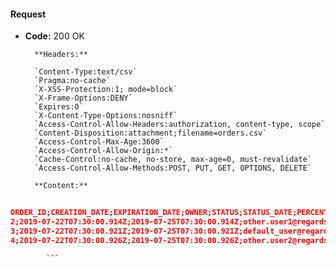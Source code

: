 #### Request

* **Code:** 200 OK

        **Headers:**

        `Content-Type:text/csv`
        `Pragma:no-cache`
        `X-XSS-Protection:1; mode=block`
        `X-Frame-Options:DENY`
        `Expires:0`
        `X-Content-Type-Options:nosniff`
        `Access-Control-Allow-Headers:authorization, content-type, scope`
        `Content-Disposition:attachment;filename=orders.csv`
        `Access-Control-Max-Age:3600`
        `Access-Control-Allow-Origin:*`
        `Cache-Control:no-cache, no-store, max-age=0, must-revalidate`
        `Access-Control-Allow-Methods:POST, PUT, GET, OPTIONS, DELETE`

        **Content:**

```json
    
ORDER_ID;CREATION_DATE;EXPIRATION_DATE;OWNER;STATUS;STATUS_DATE;PERCENT_COMPLETE;FILES_IN_ERROR
2;2019-07-22T07:30:00.914Z;2019-07-25T07:30:00.914Z;other.user1@regards.fr;PENDING;2019-07-22T07:30:00.914Z;0;0
3;2019-07-22T07:30:00.921Z;2019-07-25T07:30:00.921Z;default_user@regards.fr;PENDING;2019-07-22T07:30:00.921Z;0;0
4;2019-07-22T07:30:00.926Z;2019-07-25T07:30:00.926Z;other.user2@regards.fr;PENDING;2019-07-22T07:30:00.926Z;0;0

        ```
